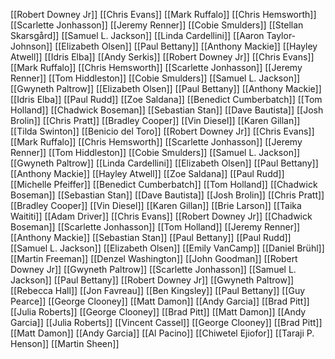 [[Robert Downey Jr]]
[[Chris Evans]]
[[Mark Ruffalo]]
[[Chris Hemsworth]]
[[Scarlette Jonhasson]]
[[Jeremy Renner]]
[[Cobie Smulders]]
[[Stellan Skarsgård]]
[[Samuel L. Jackson]]
[[Linda Cardellini]]
[[Aaron Taylor-Johnson]]
[[Elizabeth Olsen]]
[[Paul Bettany]]
[[Anthony Mackie]]
[[Hayley Atwell]]
[[Idris Elba]]
[[Andy Serkis]]
[[Robert Downey Jr]]
[[Chris Evans]]
[[Mark Ruffalo]]
[[Chris Hemsworth]]
[[Scarlette Jonhasson]]
[[Jeremy Renner]]
[[Tom Hiddleston]]
[[Cobie Smulders]]
[[Samuel L. Jackson]]
[[Gwyneth Paltrow]]
[[Elizabeth Olsen]]
[[Paul Bettany]]
[[Anthony Mackie]]
[[Idris Elba]]
[[Paul Rudd]]
[[Zoe Saldana]]
[[Benedict Cumberbatch]]
[[Tom Holland]]
[[Chadwick Boseman]]
[[Sebastian Stan]]
[[Dave Bautista]]
[[Josh Brolin]]
[[Chris Pratt]]
[[Bradley Cooper]]
[[Vin Diesel]]
[[Karen Gillan]]
[[Tilda Swinton]]
[[Benicio del Toro]]
[[Robert Downey Jr]]
[[Chris Evans]]
[[Mark Ruffalo]]
[[Chris Hemsworth]]
[[Scarlette Jonhasson]]
[[Jeremy Renner]]
[[Tom Hiddleston]]
[[Cobie Smulders]]
[[Samuel L. Jackson]]
[[Gwyneth Paltrow]]
[[Linda Cardellini]]
[[Elizabeth Olsen]]
[[Paul Bettany]]
[[Anthony Mackie]]
[[Hayley Atwell]]
[[Zoe Saldana]]
[[Paul Rudd]]
[[Michelle Pfeiffer]]
[[Benedict Cumberbatch]]
[[Tom Holland]]
[[Chadwick Boseman]]
[[Sebastian Stan]]
[[Dave Bautista]]
[[Josh Brolin]]
[[Chris Pratt]]
[[Bradley Cooper]]
[[Vin Diesel]]
[[Karen Gillan]]
[[Brie Larson]]
[[Taika Waititi]]
[[Adam Driver]]
[[Chris Evans]]
[[Robert Downey Jr]]
[[Chadwick Boseman]]
[[Scarlette Jonhasson]]
[[Tom Holland]]
[[Jeremy Renner]]
[[Anthony Mackie]]
[[Sebastian Stan]]
[[Paul Bettany]]
[[Paul Rudd]]
[[Samuel L. Jackson]]
[[Elizabeth Olsen]]
[[Emily VanCamp]]
[[Daniel Brühl]]
[[Martin Freeman]]
[[Denzel Washington]]
[[John Goodman]]
[[Robert Downey Jr]]
[[Gwyneth Paltrow]]
[[Scarlette Jonhasson]]
[[Samuel L. Jackson]]
[[Paul Bettany]]
[[Robert Downey Jr]]
[[Gwyneth Paltrow]]
[[Rebecca Hall]]
[[Jon Favreau]]
[[Ben Kingsley]]
[[Paul Bettany]]
[[Guy Pearce]]
[[George Clooney]]
[[Matt Damon]]
[[Andy Garcia]]
[[Brad Pitt]]
[[Julia Roberts]]
[[George Clooney]]
[[Brad Pitt]]
[[Matt Damon]]
[[Andy Garcia]]
[[Julia Roberts]]
[[Vincent Cassel]]
[[George Clooney]]
[[Brad Pitt]]
[[Matt Damon]]
[[Andy Garcia]]
[[Al Pacino]]
[[Chiwetel Ejiofor]]
[[Taraji P. Henson]]
[[Martin Sheen]]
